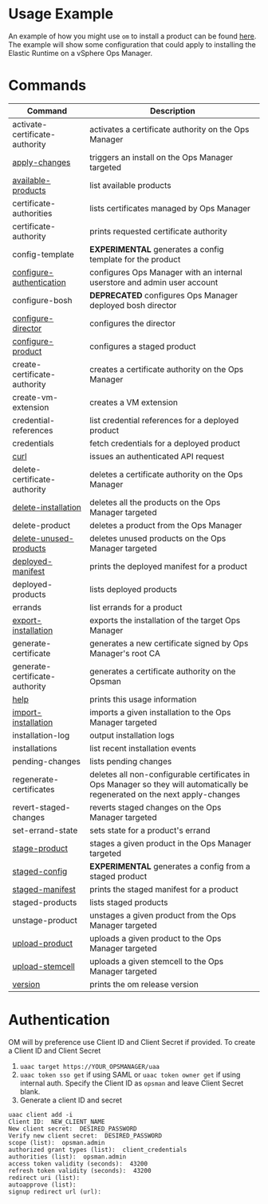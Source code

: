 # Usage Example

An example of how you might use `om` to install a product can be found [here](EXAMPLE.md).
The example will show some configuration that could apply to installing the Elastic Runtime
on a vSphere Ops Manager.

# Commands

| Command | Description |
| ------------- | ------------- |
| activate-certificate-authority |  activates a certificate authority on the Ops Manager
| [apply-changes](apply-changes/README.md) |  triggers an install on the Ops Manager targeted
| [available-products](available-products/README.md) |  list available products
| certificate-authorities |  lists certificates managed by Ops Manager
| certificate-authority |  prints requested certificate authority
| config-template | **EXPERIMENTAL** generates a config template for the product
| [configure-authentication](configure-authentication/README.md) |  configures Ops Manager with an internal userstore and admin user account
| configure-bosh | **DEPRECATED** configures Ops Manager deployed bosh director
| [configure-director](configure-director/README.md) |  configures the director
| [configure-product](configure-product/README.md) |  configures a staged product
| create-certificate-authority |  creates a certificate authority on the Ops Manager
| create-vm-extension |  creates a VM extension
| credential-references |  list credential references for a deployed product
| credentials |  fetch credentials for a deployed product
| [curl](curl/README.md) |  issues an authenticated API request
| delete-certificate-authority |  deletes a certificate authority on the Ops Manager
| [delete-installation](delete-installation/README.md) |  deletes all the products on the Ops Manager targeted
| delete-product |  deletes a product from the Ops Manager
| [delete-unused-products](delete-unused-products/README.md) |  deletes unused products on the Ops Manager targeted
| [deployed-manifest](deployed-manifest/README.md) |  prints the deployed manifest for a product
| deployed-products |  lists deployed products
| errands |  list errands for a product
| [export-installation](export-installation/README.md) |  exports the installation of the target Ops Manager
| generate-certificate |  generates a new certificate signed by Ops Manager's root CA
| generate-certificate-authority |  generates a certificate authority on the Opsman
| [help](help/README.md)                          |  prints this usage information
| [import-installation](import-installation/README.md) |  imports a given installation to the Ops Manager targeted
| installation-log |  output installation logs
| installations |  list recent installation events
| pending-changes |  lists pending changes
| regenerate-certificates |  deletes all non-configurable certificates in Ops Manager so they will automatically be regenerated on the next apply-changes
| revert-staged-changes |  reverts staged changes on the Ops Manager targeted
| set-errand-state |  sets state for a product's errand
| [stage-product](stage-product/README.md) |  stages a given product in the Ops Manager targeted
| [staged-config](staged-config/README.md) |  **EXPERIMENTAL** generates a config from a staged product
| [staged-manifest](staged-manifest/README.md) |  prints the staged manifest for a product
| staged-products |  lists staged products
| unstage-product |  unstages a given product from the Ops Manager targeted
| [upload-product](upload-product/README.md) |  uploads a given product to the Ops Manager targeted
| [upload-stemcell](upload-stemcell/README.md) |  uploads a given stemcell to the Ops Manager targeted
| [version](version/README.md) |  prints the om release version

# Authentication
OM will by preference use Client ID and Client Secret if provided. To create a Client ID and Client Secret

1. `uaac target https://YOUR_OPSMANAGER/uaa`
1. `uaac token sso get` if using SAML or `uaac token owner get` if using internal auth. Specify the Client ID as `opsman` and leave Client Secret blank.
1. Generate a client ID and secret

```
uaac client add -i
Client ID:  NEW_CLIENT_NAME
New client secret:  DESIRED_PASSWORD
Verify new client secret:  DESIRED_PASSWORD
scope (list):  opsman.admin
authorized grant types (list):  client_credentials
authorities (list):  opsman.admin
access token validity (seconds):  43200
refresh token validity (seconds):  43200
redirect uri (list):
autoapprove (list):
signup redirect url (url):
```
